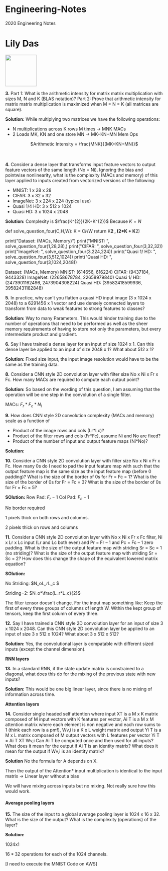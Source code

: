 # Engineering-Notes
2020 Engineering Notes


# Lily Das

<img src='https://avatars.githubusercontent.com/u/49919045?v=4' width=100>





__3.__
Part 1: What is the arithmetic intensity for matrix matrix multiplication
with sizes M, N and K (BLAS notation)? Part 2: Prove that arithmetic intensity for matrix matrix
multiplication is maximized when M = N = K (all matrices are square).

__Solution:__ While multiplying two matrices we have the following operations:

- N multiplications across K rows M times -> MNK MACs
- 2 Loads MK, KN and one store MN -> MK+KN+MN Mem Ops

<center>$Arithmetic Intensity = \frac{MNK}{(MK+KN+MN)}$</center>

<br>

<br>

__4.__
Consider a dense layer that transforms input feature vectors to output feature vectors of the
same length (No = Ni). Ignoring the bias and pointwise nonlinearity, what is the complexity
(MACs and memory) of this layer applied to inputs created from vectorized versions of the
following:

- MNIST: 1 x 28 x 28
- CIFAR: 3 x 32 x 32
- ImageNet: 3 x 224 x 224 (typical use)
- Quasi 1/4 HD: 3 x 512 x 1024
- Quasi HD: 3 x 1024 x 2048

__Solution:__
Complexity is $\frac{K^{2}}{2K+K^{2}}$ Because $K=N$


def solve_question_four(C,H,W):
    K = C*H*W
    return K**2 , (2*K + K**2)

print("Dataset:  (MACs, Memory)")
print("MNIST: ", solve_question_four(1,28,28),)
print("CIFAR: ", solve_question_four(3,32,32))
print("ImageNet: ", solve_question_four(3,224,224))
print("Quasi 1/ HD: ", solve_question_four(3,512,1024))
print("Quasi HD: ", solve_question_four(3,1024,2048))

Dataset:  (MACs, Memory)
MNIST:  (614656, 616224)
CIFAR:  (9437184, 9443328)
ImageNet:  (22658678784, 22658979840)
Quasi 1/ HD:  (2473901162496, 2473904308224)
Quasi HD:  (39582418599936, 39582431182848)

__5.__ 
In practice, why can’t you flatten a quasi HD input image (3 x 1024 x 2048) to a 6291456 x 1
vector and use densely connected layers to transform from data to weak features to strong features to classes?

__Solution:__
Way to many Parameters. This would hinder training due to the number of operations that need to be performed as well as the sheer memory requirements of having to store not only the parameters, but every intermediate product and gradient.

__6.__
Say I have trained a dense layer for an input of size 1024 x 1. Can this dense layer be applied
to an input of size 2048 x 1? What about 512 x 1?

__Solution:__ Fixed size input, the input image resolution would have to be the same as the training data.

__8.__
Consider a CNN style 2D convolution layer with filter size No x Ni x Fr x Fc. How many MACs
are required to compute each output point?

__Solution:__ So based on the wording of this question, I am assuming that the operation will be one step in the convolution of a single filter.

MACs: $F_r*F_c*N_i$



__9.__
How does CNN style 2D convolution complexity (MACs and memory) scale as a function of
- Product of the image rows and cols (Lr*Lc)?
- Product of the filter rows and cols (Fr*Fc), assume Ni and No are fixed?
- Product of the number of input and output feature maps (Ni*No)?

__Solution:__



__10.__
Consider a CNN style 2D convolution layer with filter size No x Ni x Fr x Fc. How many 0s do I
need to pad the input feature map with such that the output feature map is the same size as the
input feature map (before 0 padding)? What is the size of the border of 0s for Fr = Fc = 1? What
is the size of the border of 0s for Fr = Fc = 3? What is the size of the border of 0s for Fr = Fc = 5?

__SOlution:__
Row Pad: $F_r-1$ Col Pad: $F_c-1$

No border required

1 pixels thick on both rows and columns.

2 pixels thick on rows and columns


__11.__
Consider a CNN style 2D convolution layer with No x Ni x Fr x Fc filter, Ni x Lr x Lc input (Lr and
Lc both even) and Pr = Fr – 1 and Pc = Fc – 1 zero padding. What is the size of the output feature
map with striding Sr = Sc = 1 (no striding)? What is the size of the output feature map with
striding Sr = Sc = 2? How does this change the shape of the equivalent lowered matrix equation?

__SOlution:__

No Striding: $N_o*L_r*L_c $

Striding=2: $N_o*\frac{L_r*L_c}{2}$

The filter tensor doesn't change. For the input map something like: Keep the first of every three groups of columns of length W. Within the kept group of tensors, keep the first column of every three.



__12.__
Say I have trained a CNN style 2D convolution layer for an input of size 3 x 1024 x 2048. Can
this CNN style 2D convolution layer be applied to an input of size 3 x 512 x 1024? What about 3
x 512 x 512?

__Solution:__
Yes, the convolutional layer is compatable with different sized inputs (except the channel dimension).


__RNN layers__


__13.__
In a standard RNN, if the state update matrix is constrained to a diagonal, what does this do
for the mixing of the previous state with new inputs?


__Solution:__
This would be one big linear layer, since there is no mixing of information across time.

__Attention layers__




__14.__
Consider single headed self attention where input XT is a M x K matrix composed of M input
vectors with K features per vector, Ai
T is a M x M attention matrix where each element is non
negative and each row sums to 1 (think each row is a pmf), Wv,i is a K x L weight matrix and
output Yi
T is a M x L matrix composed of M output vectors with L features per vector
Yi
T = Ai
T XT Wv,i
Can Ai
T be computed once and then used for all inputs? What does it mean for the output if Ai
T
is an identity matrix? What does it mean for the output if Wv,i is an identity matrix?

__Solution__
No the formula for A depends on X.

Then the output of the Attention* input multiplication is identical to the input matrix -> Linear layer without a bias

We will have mixing across inputs but no mixing. Not really sure how this would work.


#### Average pooling layers
__15.__
The size of the input to a global average pooling layer is 1024 x 16 x 32. What is the size of
the output? What is the complexity (operations) of the layer?

__Solution:__

1024x1

$16*32$ operations for each of the 1024 channels.


[I need to execute the MNIST Code on AWS]



